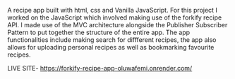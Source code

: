 A recipe app built with html, css and Vanilla JavaScript. 
For this project I worked on the JavaScript which involved making use of the forkify recipe API. 
I made use of the MVC architecture alongside the Publisher Subscriber Pattern to put together the structure of the entire app. 
The app functionalities include making search for diffferent recipes, 
the app also allows for uploading personal recipes as well as bookmarking favourite recipes.

LIVE SITE- https://forkify-recipe-app-oluwafemi.onrender.com/
